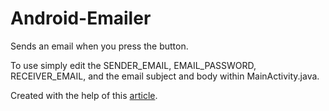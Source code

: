 # Android-Emailer
Sends an email when you press the button. 

To use simply edit the SENDER_EMAIL, EMAIL_PASSWORD, RECEIVER_EMAIL, and the email subject and body within MainActivity.java.

Created with the help of this [article](https://medium.com/@ssaurel/how-to-send-an-email-with-javamail-api-in-android-2fc405441079).
